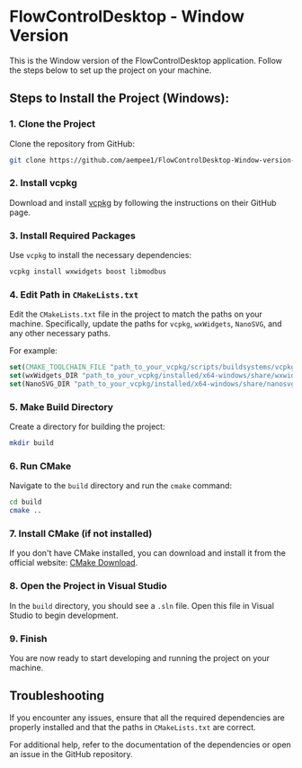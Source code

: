 
# FlowControlDesktop - Window Version

This is the Window version of the FlowControlDesktop application. Follow the steps below to set up the project on your machine.

## Steps to Install the Project (Windows):

### 1. Clone the Project
Clone the repository from GitHub:
```bash
git clone https://github.com/aempee1/FlowControlDesktop-Window-version-.git
```

### 2. Install vcpkg
Download and install [vcpkg](https://github.com/microsoft/vcpkg) by following the instructions on their GitHub page.

### 3. Install Required Packages
Use `vcpkg` to install the necessary dependencies:
```bash
vcpkg install wxwidgets boost libmodbus
```

### 4. Edit Path in `CMakeLists.txt`
Edit the `CMakeLists.txt` file in the project to match the paths on your machine. Specifically, update the paths for `vcpkg`, `wxWidgets`, `NanoSVG`, and any other necessary paths.

For example:
```cmake
set(CMAKE_TOOLCHAIN_FILE "path_to_your_vcpkg/scripts/buildsystems/vcpkg.cmake")
set(wxWidgets_DIR "path_to_your_vcpkg/installed/x64-windows/share/wxwidgets")
set(NanoSVG_DIR "path_to_your_vcpkg/installed/x64-windows/share/nanosvg")
```

### 5. Make Build Directory
Create a directory for building the project:
```bash
mkdir build
```

### 6. Run CMake
Navigate to the `build` directory and run the `cmake` command:
```bash
cd build
cmake ..
```

### 7. Install CMake (if not installed)
If you don't have CMake installed, you can download and install it from the official website: [CMake Download](https://cmake.org/download/).

### 8. Open the Project in Visual Studio
In the `build` directory, you should see a `.sln` file. Open this file in Visual Studio to begin development.

### 9. Finish
You are now ready to start developing and running the project on your machine.

## Troubleshooting
If you encounter any issues, ensure that all the required dependencies are properly installed and that the paths in `CMakeLists.txt` are correct.

For additional help, refer to the documentation of the dependencies or open an issue in the GitHub repository.
